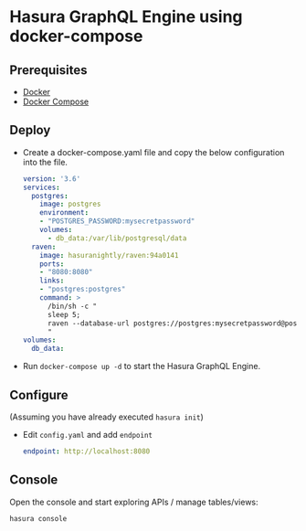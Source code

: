 # Hasura GraphQL Engine using docker-compose

## Prerequisites

- [Docker](https://docs.docker.com/install/)
- [Docker Compose](https://docs.docker.com/compose/install/#install-compose)

## Deploy

- Create a docker-compose.yaml file and copy the below configuration into the file.
  ```yaml
  version: '3.6'
  services:
    postgres:
      image: postgres
      environment:
      - "POSTGRES_PASSWORD:mysecretpassword"
      volumes:
        - db_data:/var/lib/postgresql/data
    raven:
      image: hasuranightly/raven:94a0141
      ports:
      - "8080:8080"
      links:
      - "postgres:postgres"
      command: >
        /bin/sh -c "
        sleep 5;
        raven --database-url postgres://postgres:mysecretpassword@postgres:5432/postgres serve;
        "
  volumes:
    db_data:

  ```

- Run `docker-compose up -d` to start the Hasura GraphQL Engine.

## Configure

(Assuming you have already executed `hasura init`)

- Edit `config.yaml` and add `endpoint`
  ```yaml
  endpoint: http://localhost:8080
  ```

## Console

Open the console and start exploring APIs / manage tables/views:
```bash
hasura console
```
